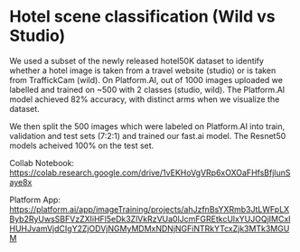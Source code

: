 # Hotel scene classification (Wild vs Studio)

We used a subset of the newly released hotel50K dataset to identify whether a hotel image is taken from a travel website (studio) or is taken from TraffickCam (wild). On Platform.AI, out of 1000 images uploaded we labelled and trained on ~500 with 2 classes (studio, wild). The Platform.AI model achieved 82% accuracy, with distinct arms when we visualize the dataset.

We then split the 500 images which were labeled on Platform.AI into train, validation and test sets (7:2:1) and trained our fast.ai model. The Resnet50 models acheived 100% on the test set.

Collab Notebook:
https://colab.research.google.com/drive/1vEKHoVgVRp6xOXOaFHfsBfjlunSaye8x

Platform App:
https://platform.ai/app/imageTraining/projects/ahJzfnBsYXRmb3JtLWFpLXByb2RyUwsSBFVzZXIiHFl5eDk3ZlVkRzVUa0lJcmFGREtkcUlxYUJOQjIMCxIHUHJvamVjdCIgY2ZjODVjNGMyMDMxNDNjNGFiNTRkYTcxZjk3MTk3MGUM